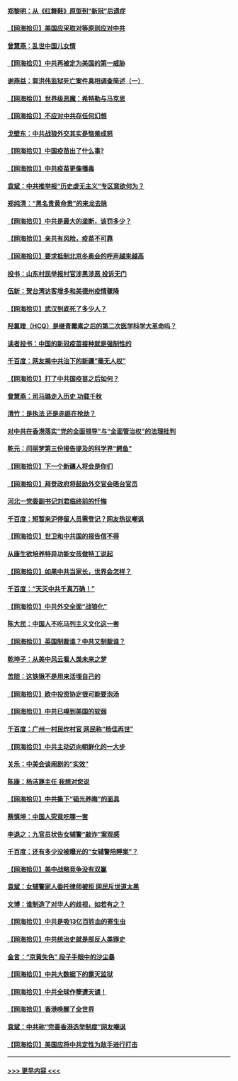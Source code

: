 #### [郑黎明：从《红舞鞋》原型到“新冠”后遗症](../pages/nsc993/n12890469.md?t=04200402) 
#### [【网海拾贝】美国应采取对等原则应对中共](../pages/nsc993/n12889176.md?t=04200402) 
#### [曾慧燕：乱世中国儿女情](../pages/nsc993/n12887931.md?t=04200402) 
#### [【网海拾贝】中共再被定为美国的第一威胁](../pages/nsc993/n12887580.md?t=04200402) 
#### [谢燕益：郭洪伟监狱死亡案件真相调查简述（一）](../pages/nsc993/n12885648.md?t=04200402) 
#### [【网海拾贝】世界级恶魔：希特勒与马克思](../pages/nsc993/n12884062.md?t=04200402) 
#### [【网海拾贝】不应对中共存任何幻想](../pages/nsc993/n12881460.md?t=04200402) 
#### [戈壁东：中共战狼外交其实是恼羞成怒](../pages/nsc993/n12880392.md?t=04200402) 
#### [【网海拾贝】中国疫苗出了什么事?](../pages/nsc993/n12879124.md?t=04200402) 
#### [【网海拾贝】中共疫苗更像播毒](../pages/nsc993/n12876631.md?t=04200402) 
#### [袁斌：中共推举报“历史虚无主义”专区意欲何为？](../pages/nsc993/n12876530.md?t=04200402) 
#### [郑纯清：“黑名贵黄命贵”的来龙去脉](../pages/nsc993/n12875589.md?t=04200402) 
#### [【网海拾贝】中共是最大的垄断，该罚多少？](../pages/nsc993/n12874006.md?t=04200402) 
#### [【网海拾贝】亲共有风险，疫苗不可靠](../pages/nsc993/n12872224.md?t=04200402) 
#### [【网海拾贝】要求抵制北京冬奥会的呼声越来越高](../pages/nsc993/n12868962.md?t=04200402) 
#### [投书：山东村民举报村官涉黑涉恶 投诉无门](../pages/nsc993/n12869726.md?t=04200402) 
#### [伍新：贺台湾访客增多和美德州疫情骤降](../pages/nsc993/n12865651.md?t=04200402) 
#### [【网海拾贝】武汉到底死了多少人？](../pages/nsc993/n12863707.md?t=04200402) 
#### [羟氯喹（HCQ）是继青霉素之后的第二次医学科学大革命吗？](../pages/nsc993/n12638564.md?t=04200402) 
#### [读者投书：中国的新冠疫苗接种就是强制性的](../pages/nsc993/n12859932.md?t=04200402) 
#### [千百度：网友揭中共治下的新疆“毫无人权”](../pages/nsc993/n12858385.md?t=04200402) 
#### [【网海拾贝】打了中共国疫苗之后如何？](../pages/nsc993/n12857866.md?t=04200402) 
#### [曾慧燕：司马璐走入历史 功载千秋](../pages/nsc993/n12856996.md?t=04200402) 
#### [清竹：是执法 还是赤匪在抢劫？](../pages/nsc993/n12856952.md?t=04200402) 
#### [对中共在香港落实“党的全面领导”与“全面管治权”的法理批判](../pages/nsc993/n12856929.md?t=04200402) 
#### [乾元：闫丽梦第三份报告提及的科学界“鳄鱼”](../pages/nsc993/n12855985.md?t=04200402) 
#### [【网海拾贝】下一个新疆人将会是你们](../pages/nsc993/n12855864.md?t=04200402) 
#### [【网海拾贝】拜登政府将鼓励外交官会晤台官员](../pages/nsc993/n12853615.md?t=04200402) 
#### [河北一党委副书记刘君临终前的忏悔](../pages/nsc993/n12849420.md?t=04200402) 
#### [千百度：短暂来沪停留人员需登记？网友热议嘲讽](../pages/nsc993/n12853497.md?t=04200402) 
#### [【网海拾贝】世卫和中共国的报告信不得](../pages/nsc993/n12850902.md?t=04200402) 
#### [从康生欲培养特异功能女孩做特工说起](../pages/nsc993/n12849289.md?t=04200402) 
#### [【网海拾贝】如果中共当家长，世界会怎样？](../pages/nsc993/n12848436.md?t=04200402) 
#### [千百度：“天灭中共千真万确！”](../pages/nsc993/n12845659.md?t=04200402) 
#### [【网海拾贝】中共外交全面“战狼化”](../pages/nsc993/n12845607.md?t=04200402) 
#### [陈大民：中国人不吃马列主义文化这一套](../pages/nsc993/n12842496.md?t=04200402) 
#### [【网海拾贝】英国制裁谁？中共又制裁谁？](../pages/nsc993/n12840909.md?t=04200402) 
#### [乾坤子：从美中风云看人类未来之梦](../pages/nsc993/n12840590.md?t=04200402) 
#### [苦胆：这铁锹不是用来活埋自己的](../pages/nsc993/n12839512.md?t=04200402) 
#### [【网海拾贝】欧中投资协定很可能要泡汤](../pages/nsc993/n12835122.md?t=04200402) 
#### [【网海拾贝】中共已嗅到美国的软弱](../pages/nsc993/n12832411.md?t=04200402) 
#### [千百度：广州一村民炸村官 网民称“杨佳再世”](../pages/nsc993/n12832380.md?t=04200402) 
#### [【网海拾贝】中共主动迈向朝鲜化的一大步](../pages/nsc993/n12829887.md?t=04200402) 
#### [关乐：中美会谈闹剧的“实效”](../pages/nsc993/n12826698.md?t=04200402) 
#### [陈康：杨洁篪主任  我想对您说](../pages/nsc993/n12826609.md?t=04200402) 
#### [【网海拾贝】中共撕下“韬光养晦”的面具](../pages/nsc993/n12826459.md?t=04200402) 
#### [蔡慎坤：中国人究竟吃哪一套](../pages/nsc993/n12826010.md?t=04200402) 
#### [李退之：九官员状告女辅警“敲诈”案观感](../pages/nsc993/n12823984.md?t=04200402) 
#### [千百度：还有多少没被曝光的“女辅警陪睡案”？](../pages/nsc993/n12822136.md?t=04200402) 
#### [【网海拾贝】美中战略竞争没有双赢](../pages/nsc993/n12822105.md?t=04200402) 
#### [袁斌：女辅警家人委托律师被拒 网民斥世道太黑](../pages/nsc993/n12822004.md?t=04200402) 
#### [文博：谁制造了对华人的歧视，如若有之？](../pages/nsc993/n12821635.md?t=04200402) 
#### [【网海拾贝】中共是吸13亿百姓血的寄生虫](../pages/nsc993/n12819191.md?t=04200402) 
#### [【网海拾贝】中共统治史就是部反人类罪史](../pages/nsc993/n12816738.md?t=04200402) 
#### [金言：“京黄失色” 段子手眼中的沙尘暴](../pages/nsc993/n12815700.md?t=04200402) 
#### [【网海拾贝】中共大数据下的露天监狱](../pages/nsc993/n12811075.md?t=04200402) 
#### [【网海拾贝】中共全球作孽遭天谴！](../pages/nsc993/n12810258.md?t=04200402) 
#### [【网海拾贝】香港唤醒了全世界](../pages/nsc993/n12809100.md?t=04200402) 
#### [袁斌：中共称“完善香港选举制度”网友嘲讽](../pages/nsc993/n12808994.md?t=04200402) 
#### [【网海拾贝】美国应将中共定性为敌手进行打击](../pages/nsc993/n12806870.md?t=04200402) 

----
#### [ >>> 更早内容 <<< ](../indexes/nsc993-earlier.md)
